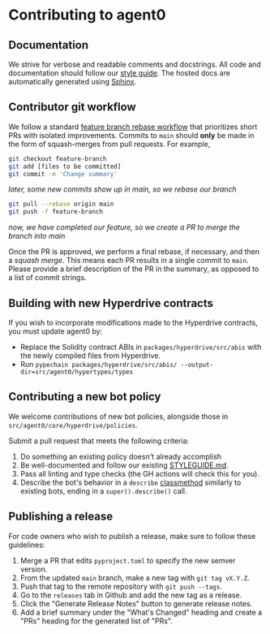# Contributing to agent0

## Documentation

We strive for verbose and readable comments and docstrings.
All code and documentation should follow our [style guide](STYLEGUIDE.md).
The hosted docs are automatically generated using [Sphinx](https://www.sphinx-doc.org/en/master/tutorial/automatic-doc-generation.html).

## Contributor git workflow

We follow a standard [feature branch rebase workflow](https://www.atlassian.com/git/tutorials/comparing-workflows/feature-branch-workflow) that prioritizes short PRs with isolated improvements.
Commits to `main` should **only** be made in the form of squash-merges from pull requests.
For example,

```bash
git checkout feature-branch
git add [files to be committed]
git commit -m 'Change summary'
```

_later, some new commits show up in main, so we rebase our branch_

```bash
git pull --rebase origin main
git push -f feature-branch
```

_now, we have completed our feature, so we create a PR to merge the branch into main_

Once the PR is approved, we perform a final rebase, if necessary, and then a _squash merge_.
This means each PR results in a single commit to `main`.
Please provide a brief description of the PR in the summary, as opposed to a list of commit strings.

## Building with new Hyperdrive contracts
If you wish to incorporate modifications made to the Hyperdrive contracts, you must update agent0 by:

- Replace the Solidity contract ABIs in `packages/hyperdrive/src/abis` with the newly compiled files from Hyperdrive.
- Run `pypechain packages/hyperdrive/src/abis/ --output-dir=src/agent0/hypertypes/types`

## Contributing a new bot policy

We welcome contributions of new bot policies, alongside those in `src/agent0/core/hyperdrive/policies`.

Submit a pull request that meets the following criteria:

1. Do something an existing policy doesn't already accomplish
2. Be well-documented and follow our existing [STYLEGUIDE.md](STYLEGUIDE.md).
3. Pass all linting and type checks (the GH actions will check this for you).
4. Describe the bot's behavior in a `describe` [classmethod](https://docs.python.org/3/library/functions.html#classmethod) similarly to existing bots, ending in a `super().describe()` call.

## Publishing a release

For code owners who wish to publish a release, make sure to follow these guidelines:

1. Merge a PR that edits `pyproject.toml` to specify the new semver version.
2. From the updated `main` branch, make a new tag with `git tag vX.Y.Z`.
3. Push that tag to the remote repository with `git push --tags`.
4. Go to the `releases` tab in Github and add the new tag as a release.
5. Click the "Generate Release Notes" button to generate release notes.
6. Add a brief summary under the "What's Changed" heading and create a "PRs" heading for the generated list of "PRs".
